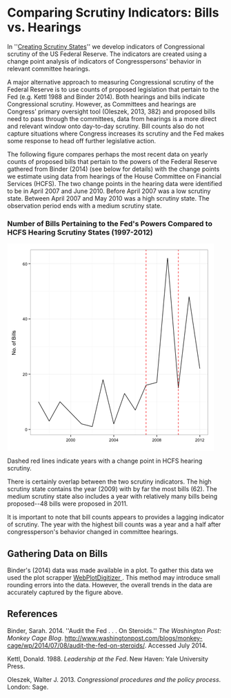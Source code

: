 # Comparing Scrutiny Indicators: Bills vs. Hearings

In ''[Creating Scrutiny States]()'' we develop indicators of Congressional scrutiny of the US Federal Reserve. The indicators are created using a change point analysis of indicators of Congresspersons' behavior in relevant committee hearings.

A major alternative approach to measuring Congressional scrutiny of the Federal Reserve is to use counts of proposed legislation that pertain to the Fed (e.g. Kettl 1988 and Binder 2014). Both hearings and bills indicate Congressional scrutiny. However, as Committees and hearings are Congress' primary oversight tool (Oleszek, 2013, 382) and proposed bills need to pass through the committees, data from hearings is a more direct and relevant window onto day-to-day scrutiny. Bill counts also do not capture situations where Congress increases its scrutiny and the Fed makes some response to head off further legislative action.

The following figure compares perhaps the most recent data on yearly counts of proposed bills that pertain to the powers of the Federal Reserve gathered from Binder (2014) (see below for details) with the change points we estimate using data from hearings of the House Committee on Financial Services (HCFS). The two change points in the hearing data were identified to be in April 2007 and June 2010. Before April 2007 was a low scrutiny state. Between April 2007 and May 2010 was a high scrutiny state. The observation period ends with a medium scrutiny state.

### Number of Bills Pertaining to the Fed's Powers Compared to HCFS Hearing Scrutiny States (1997-2012)

[<img src="img/BillsVsHearings.png" align="middle"/>]()

Dashed red lines indicate years with a change point in HCFS hearing scrutiny.

There is certainly overlap between the two scrutiny indicators. The high scrutiny state contains the year (2009) with by far the most bills (62). The medium scrutiny state also includes a year with relatively many bills being proposed--48 bills were proposed in 2011.

It is important to note that bill counts appears to provides a lagging indicator of scrutiny. The year with the highest bill counts was a year and a half after congressperson's behavior changed in committee hearings.

## Gathering Data on Bills

Binder's (2014) data was made available in a plot. To gather this data we used the plot scrapper [WebPlotDigitizer ](http://dx.doi.org/10.5281/zenodo.10532). This method may introduce small rounding errors into the data. However, the overall trends in the data are accurately captured by the figure above.

## References

Binder, Sarah. 2014. ''Audit the Fed . . . On Steroids.'' *The Washington Post: Monkey Cage Blog*. <http://www.washingtonpost.com/blogs/monkey-cage/wp/2014/07/08/audit-the-fed-on-steroids/>. Accessed July 2014.

Kettl, Donald. 1988. *Leadership at the Fed*. New Haven: Yale University Press.

Oleszek, Walter J. 2013. *Congressional procedures and the policy process*. London: Sage.

